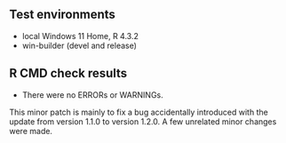 ## Test environments
* local Windows 11 Home, R 4.3.2
* win-builder (devel and release)

## R CMD check results
* There were no ERRORs or WARNINGs.

This minor patch is mainly to fix a bug accidentally introduced with the update from version 1.1.0 to version 1.2.0. A few unrelated minor changes were made.
